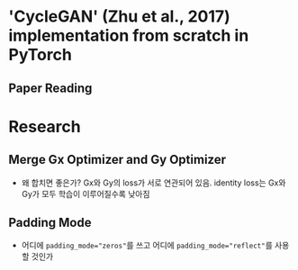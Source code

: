 # 'CycleGAN' (Zhu et al., 2017) implementation from scratch in PyTorch
## Paper Reading

# Research
## Merge Gx Optimizer and Gy Optimizer
- 왜 합치면 좋은가? Gx와 Gy의 loss가 서로 연관되어 있음. identity loss는 Gx와 Gy가 모두 학습이 이루어질수록 낮아짐
## Padding Mode
- 어디에 `padding_mode="zeros"`를 쓰고 어디에 `padding_mode="reflect"`를 사용할 것인가
